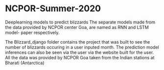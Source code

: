 # NCPOR-Summer-2020
Deeplearning models to predict blizzards 
The separate models made from the data provided by NCPOR center Goa, are named as RNN and LSTM model- paper respectively. 

The Blizzard_django folder contains the project that was built to see the number of blizzards occuring in a user inputed month. The prediction model inferences can also be seen via the user via the website built for the user. 
All the data was provided by NCPOR Goa taken from the Indian stations at Bharati (Antarctica)
